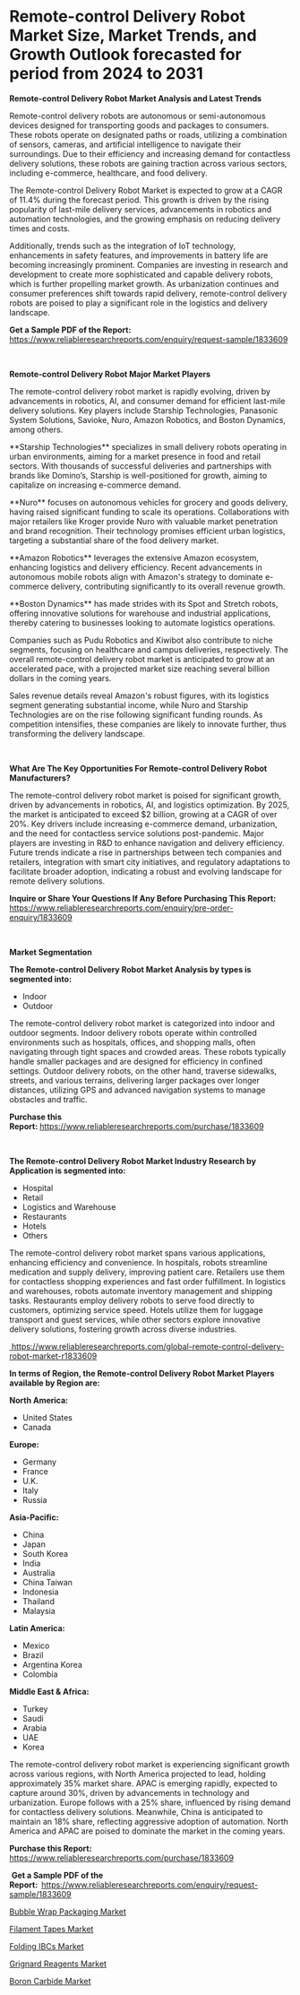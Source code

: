 <p><h1>Remote-control Delivery Robot Market Size, Market Trends, and Growth Outlook forecasted for period from 2024 to 2031</h1></p><p><strong>Remote-control Delivery Robot Market Analysis and Latest Trends</strong></p>
<p><p>Remote-control delivery robots are autonomous or semi-autonomous devices designed for transporting goods and packages to consumers. These robots operate on designated paths or roads, utilizing a combination of sensors, cameras, and artificial intelligence to navigate their surroundings. Due to their efficiency and increasing demand for contactless delivery solutions, these robots are gaining traction across various sectors, including e-commerce, healthcare, and food delivery.</p><p>The Remote-control Delivery Robot Market is expected to grow at a CAGR of 11.4% during the forecast period. This growth is driven by the rising popularity of last-mile delivery services, advancements in robotics and automation technologies, and the growing emphasis on reducing delivery times and costs. </p><p>Additionally, trends such as the integration of IoT technology, enhancements in safety features, and improvements in battery life are becoming increasingly prominent. Companies are investing in research and development to create more sophisticated and capable delivery robots, which is further propelling market growth. As urbanization continues and consumer preferences shift towards rapid delivery, remote-control delivery robots are poised to play a significant role in the logistics and delivery landscape.</p></p>
<p><strong>Get a Sample PDF of the Report:&nbsp;</strong> <a href="https://www.reliableresearchreports.com/enquiry/request-sample/1833609?utm_campaign=1453&utm_medium=2&utm_source=Github&utm_content=ia&utm_term=17102024&utm_id=remote-control-delivery-robot">https://www.reliableresearchreports.com/enquiry/request-sample/1833609</a></p>
<p>&nbsp;</p>
<p><strong>Remote-control Delivery Robot Major Market Players</strong></p>
<p><p>The remote-control delivery robot market is rapidly evolving, driven by advancements in robotics, AI, and consumer demand for efficient last-mile delivery solutions. Key players include Starship Technologies, Panasonic System Solutions, Savioke, Nuro, Amazon Robotics, and Boston Dynamics, among others.</p><p>**Starship Technologies** specializes in small delivery robots operating in urban environments, aiming for a market presence in food and retail sectors. With thousands of successful deliveries and partnerships with brands like Domino’s, Starship is well-positioned for growth, aiming to capitalize on increasing e-commerce demand.</p><p>**Nuro** focuses on autonomous vehicles for grocery and goods delivery, having raised significant funding to scale its operations. Collaborations with major retailers like Kroger provide Nuro with valuable market penetration and brand recognition. Their technology promises efficient urban logistics, targeting a substantial share of the food delivery market.</p><p>**Amazon Robotics** leverages the extensive Amazon ecosystem, enhancing logistics and delivery efficiency. Recent advancements in autonomous mobile robots align with Amazon's strategy to dominate e-commerce delivery, contributing significantly to its overall revenue growth.</p><p>**Boston Dynamics** has made strides with its Spot and Stretch robots, offering innovative solutions for warehouse and industrial applications, thereby catering to businesses looking to automate logistics operations.</p><p>Companies such as Pudu Robotics and Kiwibot also contribute to niche segments, focusing on healthcare and campus deliveries, respectively. The overall remote-control delivery robot market is anticipated to grow at an accelerated pace, with a projected market size reaching several billion dollars in the coming years.</p><p>Sales revenue details reveal Amazon's robust figures, with its logistics segment generating substantial income, while Nuro and Starship Technologies are on the rise following significant funding rounds. As competition intensifies, these companies are likely to innovate further, thus transforming the delivery landscape.</p></p>
<p>&nbsp;</p>
<p><strong>What Are The Key Opportunities For Remote-control Delivery Robot Manufacturers?</strong></p>
<p><p>The remote-control delivery robot market is poised for significant growth, driven by advancements in robotics, AI, and logistics optimization. By 2025, the market is anticipated to exceed $2 billion, growing at a CAGR of over 20%. Key drivers include increasing e-commerce demand, urbanization, and the need for contactless service solutions post-pandemic. Major players are investing in R&D to enhance navigation and delivery efficiency. Future trends indicate a rise in partnerships between tech companies and retailers, integration with smart city initiatives, and regulatory adaptations to facilitate broader adoption, indicating a robust and evolving landscape for remote delivery solutions.</p></p>
<p><strong>Inquire or Share Your Questions If Any Before Purchasing This Report:</strong> <a href="https://www.reliableresearchreports.com/enquiry/pre-order-enquiry/1833609?utm_campaign=1453&utm_medium=2&utm_source=Github&utm_content=ia&utm_term=17102024&utm_id=remote-control-delivery-robot">https://www.reliableresearchreports.com/enquiry/pre-order-enquiry/1833609</a></p>
<p>&nbsp;</p>
<p><strong>Market Segmentation</strong></p>
<p><strong>The Remote-control Delivery Robot Market Analysis by types is segmented into:</strong></p>
<p><ul><li>Indoor</li><li>Outdoor</li></ul></p>
<p><p>The remote-control delivery robot market is categorized into indoor and outdoor segments. Indoor delivery robots operate within controlled environments such as hospitals, offices, and shopping malls, often navigating through tight spaces and crowded areas. These robots typically handle smaller packages and are designed for efficiency in confined settings. Outdoor delivery robots, on the other hand, traverse sidewalks, streets, and various terrains, delivering larger packages over longer distances, utilizing GPS and advanced navigation systems to manage obstacles and traffic.</p></p>
<p><strong>Purchase this Report:&nbsp;</strong><a href="https://www.reliableresearchreports.com/purchase/1833609?utm_campaign=1453&utm_medium=2&utm_source=Github&utm_content=ia&utm_term=17102024&utm_id=remote-control-delivery-robot">https://www.reliableresearchreports.com/purchase/1833609</a></p>
<p>&nbsp;</p>
<p><strong>The Remote-control Delivery Robot Market Industry Research by Application is segmented into:</strong></p>
<p><ul><li>Hospital</li><li>Retail</li><li>Logistics and Warehouse</li><li>Restaurants</li><li>Hotels</li><li>Others</li></ul></p>
<p><p>The remote-control delivery robot market spans various applications, enhancing efficiency and convenience. In hospitals, robots streamline medication and supply delivery, improving patient care. Retailers use them for contactless shopping experiences and fast order fulfillment. In logistics and warehouses, robots automate inventory management and shipping tasks. Restaurants employ delivery robots to serve food directly to customers, optimizing service speed. Hotels utilize them for luggage transport and guest services, while other sectors explore innovative delivery solutions, fostering growth across diverse industries.</p></p>
<p><a href="https://www.reliableresearchreports.com/global-remote-control-delivery-robot-market-r1833609?utm_campaign=1453&utm_medium=2&utm_source=Github&utm_content=ia&utm_term=17102024&utm_id=remote-control-delivery-robot">&nbsp;https://www.reliableresearchreports.com/global-remote-control-delivery-robot-market-r1833609</a></p>
<p><strong>In terms of Region, the Remote-control Delivery Robot Market Players available by Region are:</strong></p>
<p>
    <p> <strong> North America: </strong>
        <ul>
            <li>United States</li>
            <li>Canada</li>
        </ul>
        </p> 
    <p> <strong> Europe: </strong>
        <ul>
            <li>Germany</li>
            <li>France</li>
            <li>U.K.</li>
            <li>Italy</li>
            <li>Russia</li>
        </ul>
        </p> 
    <p> <strong> Asia-Pacific: </strong>
        <ul>
            <li>China</li>
            <li>Japan</li>
            <li>South Korea</li>
            <li>India</li>
            <li>Australia</li>
            <li>China Taiwan</li>
            <li>Indonesia</li>
            <li>Thailand</li>
            <li>Malaysia</li>
        </ul>
        </p> 
    <p> <strong> Latin America: </strong>
        <ul>
            <li>Mexico</li>
            <li>Brazil</li>
            <li>Argentina Korea</li>
            <li>Colombia</li>
        </ul>
        </p> 
    <p> <strong> Middle East & Africa: </strong>
        <ul>
            <li>Turkey</li>
            <li>Saudi</li>
            <li>Arabia</li>
            <li>UAE</li>
            <li>Korea</li>
        </ul>
    </p>
    </p>
<p><p>The remote-control delivery robot market is experiencing significant growth across various regions, with North America projected to lead, holding approximately 35% market share. APAC is emerging rapidly, expected to capture around 30%, driven by advancements in technology and urbanization. Europe follows with a 25% share, influenced by rising demand for contactless delivery solutions. Meanwhile, China is anticipated to maintain an 18% share, reflecting aggressive adoption of automation. North America and APAC are poised to dominate the market in the coming years.</p></p>
<p><strong>Purchase this Report: </strong><a href="https://www.reliableresearchreports.com/purchase/1833609?utm_campaign=1453&utm_medium=2&utm_source=Github&utm_content=ia&utm_term=17102024&utm_id=remote-control-delivery-robot">https://www.reliableresearchreports.com/purchase/1833609</a></p>
<p>&nbsp;<strong>Get a Sample PDF of the Report:&nbsp;&nbsp;</strong><a href="https://www.reliableresearchreports.com/enquiry/request-sample/1833609?utm_campaign=1453&utm_medium=2&utm_source=Github&utm_content=ia&utm_term=17102024&utm_id=remote-control-delivery-robot">https://www.reliableresearchreports.com/enquiry/request-sample/1833609</a></p>
<p><strong></strong></p>
<p><p><a href="https://www.linkedin.com/pulse/bubble-wrap-packaging-spectrum-usage-patterns-sector-evolution-vxpjc?utm_campaign=1453&utm_medium=2&utm_source=Github&utm_content=ia&utm_term=17102024&utm_id=remote-control-delivery-robot">Bubble Wrap Packaging Market</a></p><p><a href="https://www.linkedin.com/pulse/global-perspectives-filament-tapes-market-trends-forecast-4rgmc?utm_campaign=1453&utm_medium=2&utm_source=Github&utm_content=ia&utm_term=17102024&utm_id=remote-control-delivery-robot">Filament Tapes Market</a></p><p><a href="https://www.linkedin.com/pulse/folding-ibcs-market-share-size-trends-industry-analysis-report-8zdzc?utm_campaign=1453&utm_medium=2&utm_source=Github&utm_content=ia&utm_term=17102024&utm_id=remote-control-delivery-robot">Folding IBCs Market</a></p><p><a href="https://www.linkedin.com/pulse/grignard-reagents-industry-forecast-market-shifts-strategic-dvkye?utm_campaign=1453&utm_medium=2&utm_source=Github&utm_content=ia&utm_term=17102024&utm_id=remote-control-delivery-robot">Grignard Reagents Market</a></p><p><a href="https://www.linkedin.com/pulse/global-boron-carbide-market-exploring-share-trends-future-growth-0m4nc?utm_campaign=1453&utm_medium=2&utm_source=Github&utm_content=ia&utm_term=17102024&utm_id=remote-control-delivery-robot">Boron Carbide Market</a></p></p>